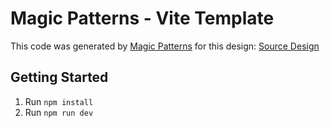 # Magic Patterns - Vite Template

This code was generated by [Magic Patterns](https://magicpatterns.com) for this design: [Source Design](https://magicpatterns.com/c/eWTyksjnhjJf2rviHsS3Ju)

## Getting Started

1. Run `npm install`
2. Run `npm run dev`
